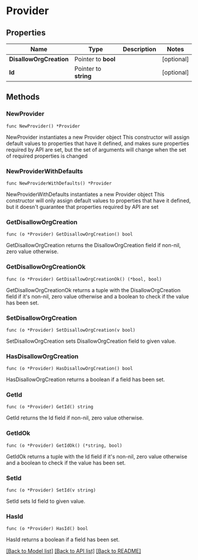 # Provider

## Properties

Name | Type | Description | Notes
------------ | ------------- | ------------- | -------------
**DisallowOrgCreation** | Pointer to **bool** |  | [optional] 
**Id** | Pointer to **string** |  | [optional] 

## Methods

### NewProvider

`func NewProvider() *Provider`

NewProvider instantiates a new Provider object
This constructor will assign default values to properties that have it defined,
and makes sure properties required by API are set, but the set of arguments
will change when the set of required properties is changed

### NewProviderWithDefaults

`func NewProviderWithDefaults() *Provider`

NewProviderWithDefaults instantiates a new Provider object
This constructor will only assign default values to properties that have it defined,
but it doesn't guarantee that properties required by API are set

### GetDisallowOrgCreation

`func (o *Provider) GetDisallowOrgCreation() bool`

GetDisallowOrgCreation returns the DisallowOrgCreation field if non-nil, zero value otherwise.

### GetDisallowOrgCreationOk

`func (o *Provider) GetDisallowOrgCreationOk() (*bool, bool)`

GetDisallowOrgCreationOk returns a tuple with the DisallowOrgCreation field if it's non-nil, zero value otherwise
and a boolean to check if the value has been set.

### SetDisallowOrgCreation

`func (o *Provider) SetDisallowOrgCreation(v bool)`

SetDisallowOrgCreation sets DisallowOrgCreation field to given value.

### HasDisallowOrgCreation

`func (o *Provider) HasDisallowOrgCreation() bool`

HasDisallowOrgCreation returns a boolean if a field has been set.

### GetId

`func (o *Provider) GetId() string`

GetId returns the Id field if non-nil, zero value otherwise.

### GetIdOk

`func (o *Provider) GetIdOk() (*string, bool)`

GetIdOk returns a tuple with the Id field if it's non-nil, zero value otherwise
and a boolean to check if the value has been set.

### SetId

`func (o *Provider) SetId(v string)`

SetId sets Id field to given value.

### HasId

`func (o *Provider) HasId() bool`

HasId returns a boolean if a field has been set.


[[Back to Model list]](../README.md#documentation-for-models) [[Back to API list]](../README.md#documentation-for-api-endpoints) [[Back to README]](../README.md)


